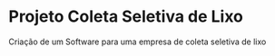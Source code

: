 # Projeto Coleta Seletiva de Lixo
Criação de um Software para uma empresa de coleta seletiva de lixo
